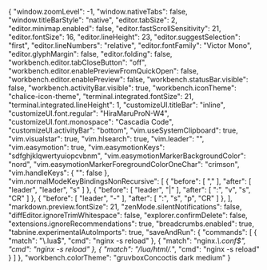 {
    "window.zoomLevel": -1,
    "window.nativeTabs": false,
    "window.titleBarStyle": "native",
    "editor.tabSize": 2,
    "editor.minimap.enabled": false,
    "editor.fastScrollSensitivity": 21,
    "editor.fontSize": 16,
    "editor.lineHeight": 23,
    "editor.suggestSelection": "first",
    "editor.lineNumbers": "relative",
    "editor.fontFamily": "Victor Mono",
    "editor.glyphMargin": false,
    "editor.folding": false,
    "workbench.editor.tabCloseButton": "off",
    "workbench.editor.enablePreviewFromQuickOpen": false,
    "workbench.editor.enablePreview": false,
    "workbench.statusBar.visible": false,
    "workbench.activityBar.visible": true,
    "workbench.iconTheme": "chalice-icon-theme",
    "terminal.integrated.fontSize": 21,
    "terminal.integrated.lineHeight": 1,
    "customizeUI.titleBar": "inline",
    "customizeUI.font.regular": "HiraMaruProN-W4",
    "customizeUI.font.monospace": "Cascadia Code",
    "customizeUI.activityBar": "bottom",
    "vim.useSystemClipboard": true,
    "vim.visualstar": true,
    "vim.hlsearch": true,
    "vim.leader": "<space>",
    "vim.easymotion": true,
    "vim.easymotionKeys": "sdfghjklqwertyuiopcvbnm",
    "vim.easymotionMarkerBackgroundColor": "nord",
    "vim.easymotionMarkerForegroundColorOneChar": "crimson",
    "vim.handleKeys": {
        "<C-G>": false
    },
    "vim.normalModeKeyBindingsNonRecursive": [
        {
            "before": [
                ","
            ],
            "after": [
                "leader",
                "leader",
                "s"
            ]
        },
        {
            "before": [
                "leader",
                "|"
            ],
            "after": [
                ":",
                "v",
                "s",
                "CR"
            ]
        },
        {
            "before": [
                "leader",
                "-"
            ],
            "after": [
                ":",
                "s",
                "p",
                "CR"
            ]
        },
    ],
    "markdown.preview.fontSize": 21,
    "zenMode.silentNotifications": false,
    "diffEditor.ignoreTrimWhitespace": false,
    "explorer.confirmDelete": false,
    "extensions.ignoreRecommendations": true,
    "breadcrumbs.enabled": true,
    "tabnine.experimentalAutoImports": true,
    "saveAndRun": {
        "commands": [
            {
                "match": "\\.lua$",
                "cmd": "nginx -s reload"
            },
            {
                "match": "nginx.*\\.conf$",
                "cmd": "nginx -s reload"
            },
            {
                "match": "/lua/html/.*",
                "cmd": "nginx -s reload"
            }
        ]
    },
    "workbench.colorTheme": "gruvboxConcoctis dark medium"
}
